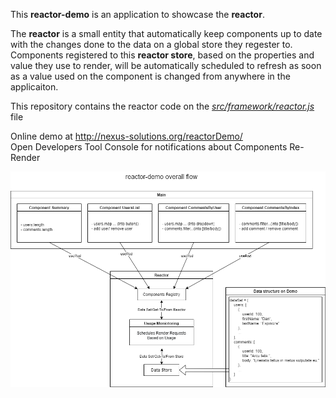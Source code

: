 This **reactor-demo** is an application to showcase the **reactor**.

The **reactor** is a small entity that automatically keep components up to date with the changes done to the data on a global store they regester to.
Components registered to this **reactor store**, based on the properties and value they use to render, will be automatically scheduled to refresh as soon as a value used on the component is changed from anywhere in the applicaiton.

This repository contains the reactor code on the *[src/framework/reactor.js](https://github.com/alexielm/reactor-demo/blob/main/src/framework/reactor.jsx)* file

Online demo at <http://nexus-solutions.org/reactorDemo/>\
Open Developers Tool Console for notifications about Components Re-Render

![Overall Flow Diagram](https://raw.githubusercontent.com/alexielm/reactor-demo/main/documentation/reactor-demo-chart.png)